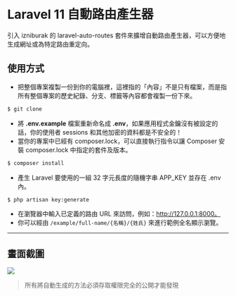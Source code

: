 # Laravel 11 自動路由產生器

引入 izniburak 的 laravel-auto-routes 套件來擴增自動路由產生器，可以方便地生成網址或為特定路由重定向。

## 使用方式
- 把整個專案複製一份到你的電腦裡，這裡指的「內容」不是只有檔案，而是指所有整個專案的歷史紀錄、分支、標籤等內容都會複製一份下來。
```sh
$ git clone
```
- 將 __.env.example__ 檔案重新命名成 __.env__，如果應用程式金鑰沒有被設定的話，你的使用者 sessions 和其他加密的資料都是不安全的！
- 當你的專案中已經有 composer.lock，可以直接執行指令以讓 Composer 安裝 composer.lock 中指定的套件及版本。
```sh
$ composer install
```
- 產生 Laravel 要使用的一組 32 字元長度的隨機字串 APP_KEY 並存在 .env 內。
```sh
$ php artisan key:generate
```
- 在瀏覽器中輸入已定義的路由 URL 來訪問，例如：http://127.0.0.1:8000。
- 你可以經由 `/example/full-name/{名稱}/{姓氏}` 來進行範例全名顯示瀏覽。

----

## 畫面截圖
![](https://i.imgur.com/HDDsSte.png)
> 所有將自動生成的方法必須存取權限完全的公開才能發現
